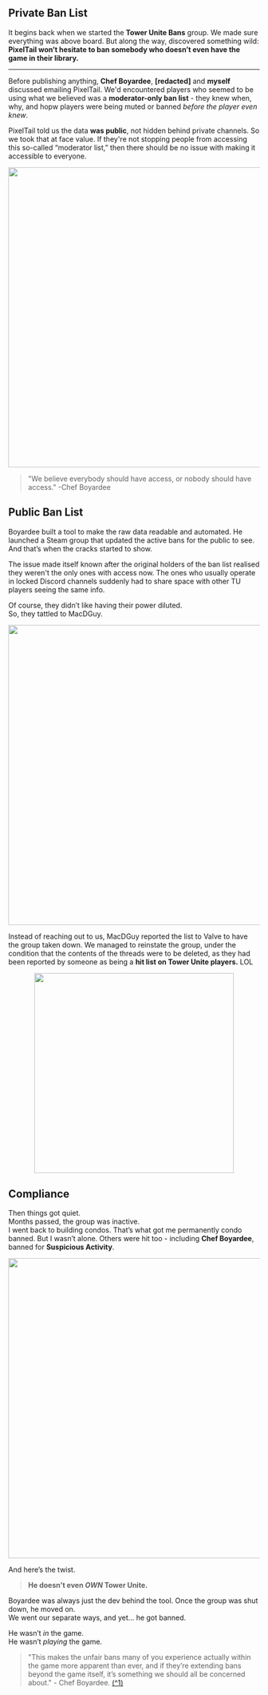 
## Private Ban List
It begins back when we started the **Tower Unite Bans** group. We made sure everything was above board. But along the way, discovered something wild:</br>
**PixelTail won’t hesitate to ban somebody who doesn’t even have the game in their library.**

---

Before publishing anything, **Chef Boyardee**, **[redacted]** and **myself** discussed emailing PixelTail. We'd encountered players who seemed to be using what we believed was a **moderator-only ban list** - they knew when, why, and hopw players were being muted or banned  *before the player even knew*.

PixelTail told us the data **was public**, not hidden behind private channels. So we took that at face value. If they're not stopping people from accessing this so-called “moderator list,” then there should be no issue with making it accessible to everyone.

<div style="text-align:center;">
  <a href="[https://i.imgur.com/Ibc6FU1.png](https://i.imgur.com/Ibc6FU1.png)" target="_blank" rel="noopener noreferrer">
    <img src="https://i.imgur.com/Ibc6FU1.png" width="600" />
  </a>
</div>

>"We believe everybody should have access, or nobody should have access." -Chef Boyardee

## Public Ban List
Boyardee built a tool to make the raw data readable and automated. He launched a Steam group that updated the active bans for the public to see.</br>
And that’s when the cracks started to show.

The issue made itself known after the original holders of the ban list realised they weren't the only ones with access now. The ones who usually operate in locked Discord channels suddenly had to share space with other TU players seeing the same info.

Of course, they didn’t like having their power diluted.</br>
So, they tattled to MacDGuy.

<div style="text-align:center;">
  <a href="[https://i.imgur.com/Mw3dbjb.png](https://i.imgur.com/Mw3dbjb.png)" target="_blank" rel="noopener noreferrer">
    <img src="https://i.imgur.com/Mw3dbjb.png" width="600" />
  </a>
</div>

Instead of reaching out to us, MacDGuy reported the list to Valve to have the group taken down. We managed to reinstate the group, under the condition that the contents of the threads were to be deleted, as they had been reported by someone as being a **hit list on Tower Unite players.** LOL 

<div style="text-align:center;">
  <a href="[https://i.imgur.com/NIGDkKS.png](https://i.imgur.com/NIGDkKS.png)" target="_blank" rel="noopener noreferrer">
    <img src="https://i.imgur.com/NIGDkKS.png" width="400" />
  </a>
</div>

## Compliance

Then things got quiet.</br>
Months passed, the group was inactive.</br>
I went back to building condos. That’s what got me permanently condo banned. But I wasn’t alone. Others were hit too - including **Chef Boyardee**, banned for **Suspicious Activity**.

<div style="text-align:center;">
  <a href="[https://i.imgur.com/b0XeEiu.png](https://i.imgur.com/b0XeEiu.png)" target="_blank" rel="noopener noreferrer">
    <img src="https://i.imgur.com/OIkg5hX.jpeg" width="600" />
  </a>
</div>

And here’s the twist.

> **He doesn't even _OWN_ Tower Unite.**

Boyardee was always just the dev behind the tool. Once the group was shut down, he moved on.</br>
We went our separate ways, and yet… he got banned.

He wasn’t _in_ the game.</br>
He wasn’t _playing_ the game.

>"This makes the unfair bans many of you experience actually within the game more apparent than ever, and if they’re extending bans beyond the game itself, it’s something we should all be concerned about." - Chef Boyardee. [(^1)](https://steamcommunity.com/groups/towerunitebans) 
